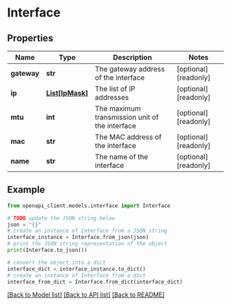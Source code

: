 # Interface


## Properties

Name | Type | Description | Notes
------------ | ------------- | ------------- | -------------
**gateway** | **str** | The gateway address of the interface | [optional] [readonly] 
**ip** | [**List[IpMask]**](IpMask.md) | The list of IP addresses | [optional] [readonly] 
**mtu** | **int** | The maximum transmission unit of the interface | [optional] [readonly] 
**mac** | **str** | The MAC address of the interface | [optional] [readonly] 
**name** | **str** | The name of the interface | [optional] [readonly] 

## Example

```python
from openapi_client.models.interface import Interface

# TODO update the JSON string below
json = "{}"
# create an instance of Interface from a JSON string
interface_instance = Interface.from_json(json)
# print the JSON string representation of the object
print(Interface.to_json())

# convert the object into a dict
interface_dict = interface_instance.to_dict()
# create an instance of Interface from a dict
interface_from_dict = Interface.from_dict(interface_dict)
```
[[Back to Model list]](../README.md#documentation-for-models) [[Back to API list]](../README.md#documentation-for-api-endpoints) [[Back to README]](../README.md)


